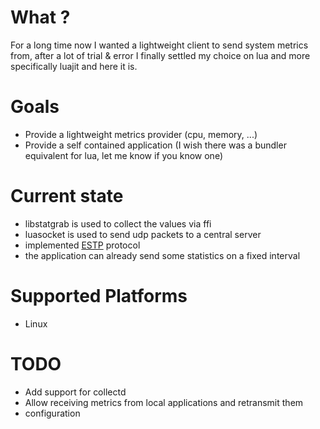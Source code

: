 # What ?

For a long time now I wanted a lightweight client to send system metrics from, after a lot of trial & error
I finally settled my choice on lua and more specifically luajit and here it is.


# Goals

- Provide a lightweight metrics provider (cpu, memory, ...)
- Provide a self contained application (I wish there was a bundler equivalent for lua, let me know if you know one)


# Current state

- libstatgrab is used to collect the values via ffi
- luasocket is used to send udp packets to a central server
- implemented [ESTP](https://github.com/estp/estp/blob/master/specification.rst) protocol
- the application can already send some statistics on a fixed interval


# Supported Platforms

- Linux


# TODO

- Add support for collectd
- Allow receiving metrics from local applications and retransmit them
- configuration
